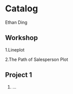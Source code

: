 # Catalog

Ethan Ding

## Workshop

1.Lineplot

2.The Path of Salesperson Plot 

## Project 1

1. ...
